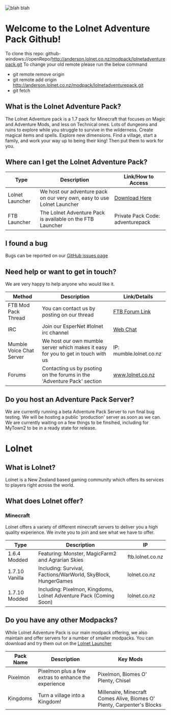 ![blah blah](http://i.imgur.com/IrD3LbF.jpg)

# Welcome to the Lolnet Adventure Pack Github!

To clone this repo: github-windows://openRepo/http://anderson.lolnet.co.nz/modpack/lolnetadventurepack.git
To change your old remote please run the below command
* git remote remove origin
* git remote add origin http://anderson.lolnet.co.nz/modpack/lolnetadventurepack.git
* git fetch


## What is the Lolnet Adventure Pack?

The Lolnet Adventure pack is a 1.7 pack for Minecraft that focuses on Magic and Adventure Mods, and less on Technical ones. Lots of dungeons and ruins to explore while you struggle to survive in the wilderness. Create magical items and spells. Explore new dimensions. Find a village, start a family, and work your way up to being their king! Then put them to work for you.

## Where can I get the Lolnet Adventure Pack?

| Type  | Description  | Link/How to Access |
| ------------- | ------------- | --- |
| Lolnet Launcher  | We host our adventure pack on our very own, easy to use Lolnet Launcher | [Download Here](http://wiki.lolnet.co.nz/index.php?title=Lolnet_Launcher_Tutorial) |
| FTB Launcher  | The Lolnet Adventure Pack is available on the FTB Launcher | Private Pack Code: adventurepack  |

## I found a bug

Bugs can be reported on our [GitHub issues page](https://github.com/LolnetModPack/LolnetAdventurePack/issues)

## Need help or want to get in touch?

We are very happy to help anyone who would like it.  

| Method  | Description | Link/Details |
| ------------- | ------------- | ----- |
| FTB Mod Pack Thread  | You can contact us by posting on our thread  | [FTB Forum Link](http://forum.feed-the-beast.com/threads/1-7-10-lolnet-adventure-pack.53788/) |
| IRC  | Join our EsperNet #lolnet irc channel  | [Web Chat](http://irc.lc/esper/lolnet/) |
| Mumble Voice Chat Server | We host our own mumble server which makes it easy for you to get in touch with us | IP: mumble.lolnet.co.nz  |
| Forums | Contacting us by psoting on the forums in the 'Adventure Pack' section | www.lolnet.co.nz |

## Do you host an Adventure Pack Server?

We are currently running a beta Adventure Pack Server to run final bug testing. We will be hosting a public 'production' server as soon as we can. We are currently waiting on a few things to be finsihed, including for MyTown2 to be in a ready state for release.

# Lolnet

## What is Lolnet?

Lolnet is a New Zealand based gaming community which offers its services to players right across the world.

## What does Lolnet offer?

### Minecraft

Lolnet offers a variety of different minecraft servers to deliver you a high quality experience. We invite you to join and see what we have to offer.

| Type  | Description | IP |
| ------------- | ------------- | ------- |
| 1.6.4 Modded  | Featuring: Monster, MagicFarm2 and Agrarian Skies  | ftb.lolnet.co.nz |
| 1.7.10 Vanilla  | Including: Survival, Factions/WarWorld, SkyBlock, HungerGames  | lolnet.co.nz |
| 1.7.10 Modded | Including: Pixelmon, Kingdoms, Lolnet Adventure Pack (Coming Soon) | lolnet.co.nz |

## Do you have any other Modpacks?

While Lolnet Adventure Pack is our main modpack offering, we also maintain and offer servers for a number of smaller modpacks. You can download and try them out on the [Lolnet Launcher](ttp://wiki.lolnet.co.nz/index.php?title=Lolnet_Launcher_Tutorial)

| Pack Name  | Description | Key Mods |
| ------------- | ------------- | --- |
| Pixelmon  | Pixelmon plus a few extras to enhance the experience  | Pixelmon, Biomes O' Plenty, Chisel |
| Kingdoms  | Turn  a village into a Kingdom!  |  Millenaire, Minecraft Comes Alive, Biomes O' Plenty, Carpenter's Blocks |
